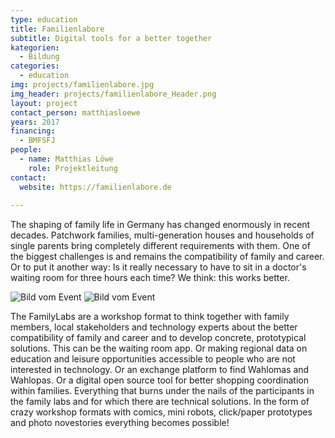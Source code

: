 ```yaml
---
type: education
title: Familienlabore
subtitle: Digital tools for a better together
kategorien:
  - Bildung
categories:
  - education
img: projects/familienlabore.jpg
img_header: projects/familienlabore_Header.png
layout: project
contact_person: matthiasloewe
years: 2017
financing:
  - BMFSFJ
people:
  - name: Matthias Löwe
    role: Projektleitung
contact:
  website: https://familienlabore.de
  
---
```

The shaping of family life in Germany has changed enormously in recent decades. Patchwork families, multi-generation houses and households of single parents bring completely different requirements with them. One of the biggest challenges is and remains the compatibility of family and career. Or to put it another way: Is it really necessary to have to sit in a doctor's waiting room for three hours each time? We think: this works better.

<div class="two-img">
  <img alt="Bild vom Event" src="/files/projects/familienlabore_img_1.jpg">
  <img alt="Bild vom Event" src="/files/projects/familienlabore_img_2.jpg">
</div>


The FamilyLabs are a workshop format to think together with family members, local stakeholders and technology experts about the better compatibility of family and career and to develop concrete, prototypical solutions. This can be the waiting room app. Or making regional data on education and leisure opportunities accessible to people who are not interested in technology. Or an exchange platform to find Wahlomas and Wahlopas. Or a digital open source tool for better shopping coordination within families. Everything that burns under the nails of the participants in the family labs and for which there are technical solutions. In the form of crazy workshop formats with comics, mini robots, click/paper prototypes and photo novestories everything becomes possible!